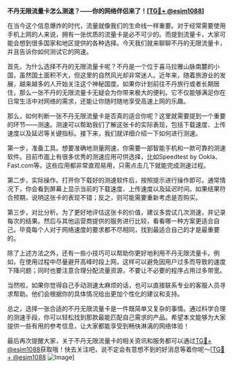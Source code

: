 **不丹无限流量卡怎么测速？——你的网络伴侣来了！[[TG💪+ @esim1088](https://t.me/s/esim1088)]**

在当今这个信息爆炸的时代，流量就像我们的生命线一样重要。对于经常需要使用手机上网的人来说，拥有一张优质的流量卡是必不可少的。而提到流量卡，大家可能会想到很多国家和地区提供的各种选择。今天我们就来聊聊不丹的无限流量卡，并且告诉你如何测试它的网速。

首先，为什么选择不丹的无限流量卡呢？不丹是一个位于喜马拉雅山脉南麓的小国，虽然国土面积不大，但这里的自然风光却非常迷人。近年来，随着旅游业的发展，越来越多的人开始关注这个神秘国度。如果你计划前往不丹旅行或者长期居住，那么一张不丹的无限流量卡无疑会为你带来极大的便利。它不仅能够满足你在日常生活中对网络的需求，还能让你随时随地享受高速上网的乐趣。

那么，如何判断一张不丹无限流量卡是否真的适合你呢？这里就需要提到一个重要的环节——测速。测速可以帮助我们了解这张卡的实际表现，包括下载速度、上传速度以及延迟等关键指标。接下来，我们就详细介绍一下如何进行测速。

第一步，准备工具。想要准确地测量网速，你需要一部智能手机和一款可靠的测速软件。目前市面上有很多优秀的测速应用可供选择，比如Speedtest by Ookla、Fast.com等。这些应用都非常直观易用，只需点击几下就能完成测速过程。

第二步，实际操作。打开你下载好的测速软件后，按照提示进行操作即可。通常情况下，你会看到屏幕上显示当前的下载速度、上传速度以及延迟时间。如果结果符合预期，说明这张卡的表现不错；反之，则可能需要重新考虑是否购买。

第三步，对比分析。为了更好地评估这张卡的价值，建议多尝试几次测速，并记录每次的结果。然后与其他运营商提供的服务进行比较，看看哪一种方案更适合自己。毕竟每个人对于网络速度的要求都不尽相同，找到最适合自己的才是最重要的。

除了上述方法之外，还有一些小技巧可以帮助你更好地利用不丹无限流量卡。例如，在使用过程中尽量避开高峰时段上网，这样可以避免因用户过多而导致的速度下降问题；同时也要注意合理分配流量资源，不要让不必要的程序占用过多带宽。

当然啦，如果你觉得自己手动测速太麻烦的话，也可以直接联系专业的客服人员寻求帮助。他们会根据你的具体情况给出更加个性化的建议和支持。

总之，选择一张合适的不丹无限流量卡是一件既简单又复杂的事情。通过科学合理的测速手段，你可以轻松找到那款最能匹配自己需求的产品。希望本文能够为大家提供一些有用的参考信息，让大家都能享受到畅快淋漓的网络体验！

最后再次提醒大家，关于不丹无限流量卡的相关资讯和服务都可以通过[TG💪+ @esim1088](https://t.me/s/esim1088)获取哦！快去关注吧，说不定会有意想不到的好消息等着你呢～[[TG💪+ @esim1088](https://t.me/s/esim1088) ![Image](https://i.postimg.cc/4NQfJmqS/Snipaste-2025-05-13-00-14-12.png)]